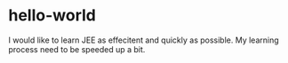 # hello-world

I would like to learn JEE as effecitent and quickly as possible. 
My learning process need to be speeded up a bit. 
